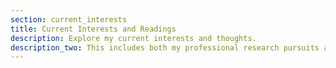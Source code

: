 ```yaml
---
section: current_interests
title: Current Interests and Readings
description: Explore my current interests and thoughts.
description_two: This includes both my professional research pursuits and personal interests, including books and various subjects
---
```

